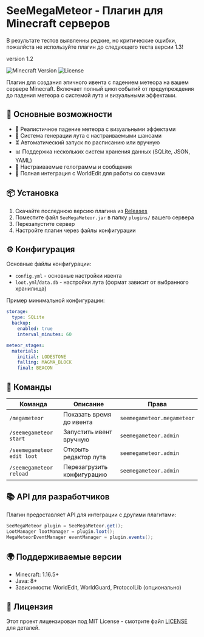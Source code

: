 # SeeMegaMeteor - Плагин для Minecraft серверов

В результате тестов выявленны редкие, но критические ошибки, пожалйста не используйте плагин до следующего теста версии 1.3!

version 1.2

![Minecraft Version](https://img.shields.io/badge/Minecraft-1.16.5%2B-brightgreen)
![License](https://img.shields.io/badge/License-MIT-blue)

Плагин для создания эпичного ивента с падением метеора на вашем сервере Minecraft. Включает полный цикл событий от предупреждения до падения метеора с системой лута и визуальными эффектами.

## 📌 Основные возможности

- 🌠 Реалистичное падение метеора с визуальными эффектами
- 💎 Система генерации лута с настраиваемыми шансами
- ⏳ Автоматический запуск по расписанию или вручную
- 📊 Поддержка нескольких систем хранения данных (SQLite, JSON, YAML)
- 🎨 Настраиваемые голограммы и сообщения
- 🔧 Полная интеграция с WorldEdit для работы со схемами

## 📦 Установка

1. Скачайте последнюю версию плагина из [Releases](https://github.com/your-repo/SeeMegaMeteor/releases)
2. Поместите файл `SeeMegaMeteor.jar` в папку `plugins/` вашего сервера
3. Перезапустите сервер
4. Настройте плагин через файлы конфигурации

## ⚙️ Конфигурация

Основные файлы конфигурации:
- `config.yml` - основные настройки ивента
- `loot.yml`/`data.db` - настройки лута (формат зависит от выбранного хранилища)

Пример минимальной конфигурации:
```yaml
storage:
  type: SQLite
  backup:
    enabled: true
    interval_minutes: 60

meteor_stages:
  materials:
    initial: LODESTONE
    falling: MAGMA_BLOCK
    final: BEACON
```

## 📜 Команды

| Команда | Описание | Права |
|---------|----------|-------|
| `/megameteor` | Показать время до ивента | `seemegameteor.megameteor` |
| `/seemegameteor start` | Запустить ивент вручную | `seemegameteor.admin` |
| `/seemegameteor edit loot` | Открыть редактор лута | `seemegameteor.admin` |
| `/seemegameteor reload` | Перезагрузить конфигурацию | `seemegameteor.admin` |

## 📚 API для разработчиков

Плагин предоставляет API для интеграции с другими плагитами:

```java
SeeMegaMeteor plugin = SeeMegaMeteor.get();
LootManager lootManager = plugin.loot();
MegaMeteorEventManager eventManager = plugin.events();
```

## 🌍 Поддерживаемые версии

- Minecraft: 1.16.5+
- Java: 8+
- Зависимости: WorldEdit, WorldGuard, ProtocolLib (опционально)

## 📄 Лицензия

Этот проект лицензирован под MIT License - смотрите файл [LICENSE](LICENSE) для деталей.
